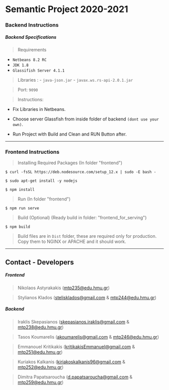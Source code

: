 # Semantic Project 2020-2021

### Backend Instructions

##### Backend Specifications 
> Requirements 
- `Netbeans 8.2 RC`
- `JDK 1.8`
- `Glassifish Server 4.1.1`

> Libraries :
	- `java-json.jar`
	- `javax.ws.rs-api-2.0.1.jar`

> Port: `9090`

> Instructions:
 -  Fix Libraries in Netbeans.

 - Choose server Glassfish from inside folder of backend `(dont use your own)`.

 - Run Project with Build and Clean and RUN Button after.
---
### Frontend Instructions 

> Installing Required Packages	(In folder "frontend")
```
$ curl -fsSL https://deb.nodesource.com/setup_12.x | sudo -E bash -

$ sudo apt-get install -y nodejs

$ npm install
```
> Run		(In folder "frontend")
```
$ npm run serve
```

> Build (Optional) (Ready build in folder: "frontend_for_serving")
```
$ npm build
```
> Build files are in `Dist` folder, these are required only for production.
> Copy them to NGINX or APACHE and it should work.


---

## Contact - Developers 
	

##### Frontend

> 	Nikolaos Astyrakakis (mtp235@edu.hmu.gr)

> 	Stylianos Klados (stelisklados@gmail.com & mtp244@edu.hmu.gr)

##### Backend

> 	Iraklis Skepasianos (skepasianos.iraklis@gmail.com & mtp238@edu.hmu.gr)

>	Tasos Koumarelis (akoumarelis@gmail.com & mtp246@edu.hmu.gr)

>	Emmanouel Kritikakis (kritikakisEmmanuel@gmail.com & mtp251@edu.hmu.gr)

>	Kuriakos Kalkanis (kiriakoskalkanis96@gmail.com & mtp252@edu.hmu.gr)

>	Dimitra Papatsaroucha (d.papatsaroucha@gmail.com & mtp259@edu.hmu.gr)
